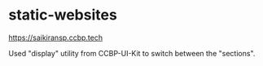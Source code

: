 # static-websites

https://saikiransp.ccbp.tech

Used "display" utility from CCBP-UI-Kit to switch between the "sections".
